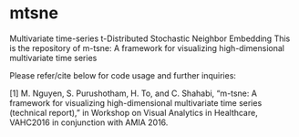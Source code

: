 # mtsne
Multivariate time-series t-Distributed Stochastic Neighbor Embedding
This is the repository of m-tsne: A framework for visualizing high-dimensional multivariate time series

Please refer/cite below for code usage and further inquiries:

[1] M. Nguyen, S. Purushotham, H. To, and C. Shahabi, “m-tsne: A framework for visualizing high-dimensional multivariate
time series (technical report),” in Workshop on Visual Analytics in Healthcare, VAHC2016 in conjunction with AMIA 2016.
